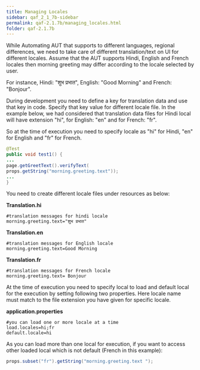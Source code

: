 ```yaml
---
title: Managing Locales
sidebar: qaf_2_1_7b-sidebar
permalink: qaf-2.1.7b/managing_locales.html
folder: qaf-2.1.7b
---
```


While Automating AUT that supports to different languages, regional differences, we need to take care of different translation/text on UI for different locales.
Assume that the AUT supports Hindi, English and French locales then morning greeting may differ according to the locale selected by user.

For instance, Hindi: "शुभ प्रभात", English: "Good Morning" and French: "Bonjour".


During development you need to define a key for translation data and use that key in code. Specify that key value for different locale file.
In the example below, we had considered that translation data files for Hindi local will have extension "hi", for English: "en" and for French: "fr".

So at the time of execution you need to specify locale as "hi" for Hindi, "en" for English and "fr" for French.
 
```java	
@Test
public void test1() {
...
page.getGreetText().verifyText(
props.getString("morning.greeting.text"));
...
}
```

You need to create different locale files under resources as below:

**Translation.hi**

```properties
#translation messages for hindi locale
morning.greeting.text="शुभ प्रभात"
```

**Translation.en**

```properties
#translation messages for English locale
morning.greeting.text=Good Morning
```

**Translation.fr**

```properties
#translation messages for French locale
morning.greeting.text= Bonjour
```

At the time of execution you need to specify local to load and default local for the execution by setting following two properties. Here locale name must match to the file extension you have given for specific locale.

**application.properties**

```properties
#you can load one or more locale at a time
load.locales=hi;fr
default.locale=hi
```

As you can load more than one local for execution, if you want to access other loaded local which is not default (French in this example):

```java
props.subset("fr").getString("morning.greeting.text ");
```
